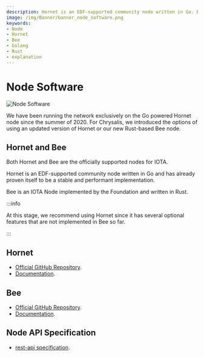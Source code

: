 ```yaml
---
description: Hornet is an EDF-supported community node written in Go. Bee is an IOTA Node implemented by the Foundation and written in Rust. We recommend using Hornet since it has several optional features that are not implemented in Bee.
image: /img/Banner/banner_node_software.png
keywords:
- Node
- Hornet
- Bee
- Golang
- Rust
- explanation
---
```

# Node Software

![Node Software](/img/Banner/banner_node_software.png)

We have been running the network exclusively on the Go powered Hornet node since the summer of 2020. For Chrysalis, we introduced the options of using an updated version of Hornet or our new Rust-based Bee node.

## Hornet and Bee

Both Hornet and Bee are the officially supported nodes for IOTA.

Hornet is an EDF-supported community node written in Go and has already proven itself to be a stable and performant implementation. 

Bee is an IOTA Node implemented by the Foundation and written in Rust.

:::info

At this stage, we recommend using Hornet since it has several optional features that are not implemented in Bee so far.

:::

## Hornet

- [Official GitHub Repository](https://github.com/gohornet/hornet).
- [Documentation](https://wiki.iota.org/hornet/welcome).

## Bee
- [Official GitHub Repository](https://github.com/iotaledger/bee/tree/chrysalis-pt-2).
- [Documentation](https://wiki.iota.org/bee/welcome).

## Node API Specification

- [rest-api specification](https://editor.swagger.io/?url=https://raw.githubusercontent.com/rufsam/protocol-rfcs/master/text/0026-rest-api/rest-api.yaml).

